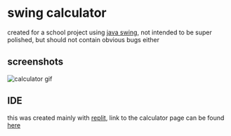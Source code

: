 # swing calculator
created for a school project using [java swing](https://docs.oracle.com/javase/tutorial/uiswing/index.html), not intended to be super polished, but should not contain obvious bugs either

## screenshots
![calculator gif](https://cdn.discordapp.com/attachments/841102995218890772/959967791522406490/swing-calculator.gif)

## IDE
this was created mainly with [replit](https://replit.com/), link to the calculator page can be found [here](https://replit.com/@n0tsyn/swing-calculator)
